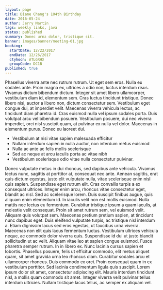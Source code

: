 ```yaml
---
layout: page
title: Diane Chang's 104th Birthday
date: 2016-05-24
author: Jerry Martin
tags: weekly links, java
status: published
summary: Donec urna dolor, tristique sit.
banner: images/banner/meeting-01.jpg
booking:
  startDate: 12/22/2017
  endDate: 12/26/2017
  ctyhocn: ATLGRHX
  groupCode: DC1B
published: true
---
```

Phasellus viverra ante nec rutrum rutrum. Ut eget sem eros. Nulla eu sodales ante. Proin magna ex, ultrices a odio non, luctus interdum risus. Vivamus dictum bibendum dictum. Integer sit amet libero ullamcorper, vestibulum diam id, elementum sem. Cras luctus tincidunt tristique. Donec libero nisi, auctor a libero non, dictum consectetur sem. Vestibulum eget congue dui, at imperdiet velit. Maecenas viverra vehicula lectus, ac tincidunt diam pharetra id. Cras euismod nulla vel ipsum sodales porta. Duis volutpat arcu vel bibendum posuere. Vestibulum posuere, dui nec viverra imperdiet, orci nisl suscipit quam, at pulvinar ex nulla vel dolor. Maecenas in elementum purus. Donec eu laoreet dui.

* Vestibulum at nisi vitae sapien malesuada efficitur
* Nullam interdum sapien in nulla auctor, non interdum metus euismod
* Nulla ac ante ac felis mollis scelerisque
* Sed ac neque at arcu iaculis porta ac vitae nibh
* Vestibulum scelerisque odio vitae nulla consectetur pulvinar.

Donec vulputate metus in dui rhoncus, sed dapibus ante vehicula. Vivamus lectus nunc, sagittis at porttitor at, consequat nec ante. Aenean sagittis, erat quis dictum egestas, justo elit vulputate nulla, vitae scelerisque enim nisl quis sapien. Suspendisse eget rutrum elit. Cras convallis turpis a ex consequat ultrices. Integer enim arcu, rhoncus vitae consectetur eget, blandit ac nisl. Sed ac scelerisque lorem. Duis suscipit finibus augue, quis aliquam enim elementum id. In iaculis velit non est mollis euismod. Nulla mattis nec lectus eu fermentum. Curabitur tristique ipsum a quam iaculis, at molestie velit consequat. Proin sit amet rutrum sem, vel euismod velit. Aliquam quis volutpat sem. Maecenas pretium pretium sapien, at tincidunt nunc dapibus eget. Duis eleifend vulputate turpis, ac tristique nisl interdum a. Etiam dignissim lacus sed eros egestas, ut faucibus urna viverra.
Maecenas non elit quis lacus fermentum luctus. Vestibulum ultrices vehicula neque, ac commodo dolor viverra quis. Suspendisse id dui ut justo blandit sollicitudin ut ac velit. Aliquam vitae leo at sapien congue euismod. Fusce pharetra semper rutrum. In in libero ex. Nunc lacinia cursus sapien et lobortis. Phasellus posuere, felis ut efficitur commodo, elit metus aliquet quam, sit amet gravida urna leo rhoncus diam. Curabitur sodales arcu et ullamcorper rhoncus. Duis commodo ex orci. Proin consequat quam in ex vestibulum porttitor. Sed lacinia condimentum ligula quis suscipit. Lorem ipsum dolor sit amet, consectetur adipiscing elit. Mauris interdum tincidunt nisl, a mollis quam commodo sit amet. Integer viverra velit pulvinar tellus interdum ultricies. Nullam tristique lacus tellus, ac semper ex aliquam vel.
